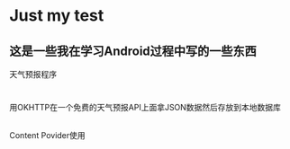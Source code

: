 Just my test
=====
这是一些我在学习Android过程中写的一些东西
-----
天气预报程序
#
用OKHTTP在一个免费的天气预报API上面拿JSON数据然后存放到本地数据库
##
Content Povider使用
##
